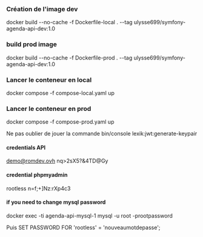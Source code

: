 ### Création de l'image dev
docker build --no-cache -f Dockerfile-local . --tag ulysse699/symfony-agenda-api-dev:1.0

### build prod image
docker build --no-cache -f Dockerfile-prod . --tag ulysse699/symfony-agenda-api-dev:1.0

### Lancer le conteneur en local
docker compose -f compose-local.yaml up

### Lancer le conteneur en prod
docker compose -f compose-prod.yaml up

Ne pas oublier de jouer la commande
bin/console lexik:jwt:generate-keypair

#### credentials API
demo@romdev.ovh
nq>2sX5?&4TD@Gy

#### credential phpmyadmin
rootless
n=f;+]Nz:rXp4c3


#### if you need to change mysql password
docker exec -ti agenda-api-mysql-1 mysql -u root -prootpassword

Puis
SET PASSWORD FOR 'rootless' = 'nouveaumotdepasse';
